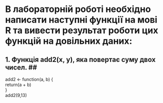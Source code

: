 <h1>В лабораторній роботі необхідно написати наступні функції на мові R та вивести результат роботи цих функцій на довільних даних:</h1> 

## 1. Функція add2(x, y), яка повертає суму двох чисел. ## <br>
add2 <- function(a, b) { <br>
  return(a + b) <br>
} <br>
add2(9,13) <br>

